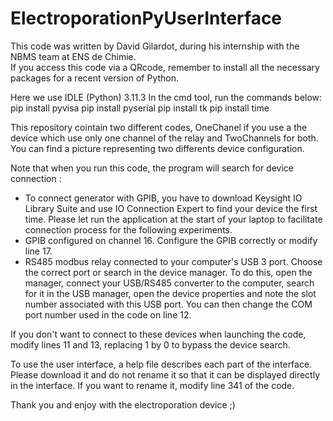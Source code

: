 # ElectroporationPyUserInterface
This code was written by David Gilardot, during his internship with the NBMS team at ENS de Chimie.  
If you access this code via a QRcode, remember to install all the necessary packages for a recent version of Python.  

Here we use IDLE (Python) 3.11.3 
In the cmd tool, run the commands below:  
pip install pyvisa 
pip install pyserial 
pip install tk 
pip install time  

This repository cointain two different codes, OneChanel if you use a the device which use only one channel of the relay and TwoChannels for both. You can find a picture representing two differents device configuration. 

Note that when you run this code, the program will search for device connection :  
- To connect generator with GPIB, you have to download Keysight IO Library Suite and use IO Connection Expert to find your device the first time. Please let run the application at the start of your laptop to facilitate connection process for the following experiments.  
- GPIB configured on channel 16. Configure the GPIB correctly or modify line 17.
- RS485 modbus relay connected to your computer's USB 3 port. Choose the correct port or search in the device manager. To do this, open the manager, connect your USB/RS485 converter to the computer, search for it in the USB manager, open the device properties and note the slot number associated with this USB port. You can then change the COM port number used in the code on line 12.

If you don't want to connect to these devices when launching the code, modify lines 11 and 13, replacing 1 by 0 to bypass the device search. 

To use the user interface, a help file describes each part of the interface. Please download it and do not rename it so that it can be displayed directly in the interface. 
If you want to rename it, modify line 341 of the code. 

Thank you and enjoy with the electroporation device ;)
